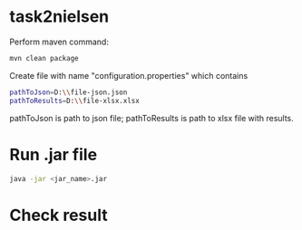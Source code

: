 # task2nielsen
Perform maven command:
```bash
mvn clean package
```
Create file with name "configuration.properties" which contains
```bash
pathToJson=D:\\file-json.json
pathToResults=D:\\file-xlsx.xlsx
```
pathToJson is path to json file;
pathToResults is path to xlsx file with results.

# Run .jar file
```bash
java -jar <jar_name>.jar
```
# Check result
